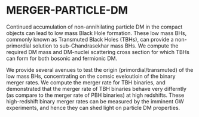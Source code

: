 # MERGER-PARTICLE-DM
Continued accumulation of non-annihilating particle DM in the compact objects can lead to low mass Black Hole formation. These low mass BHs, commonly known as Transmuted Black Holes (TBHs), can provide a non-primordial solution to sub-Chandrasekhar mass BHs. We compute the required DM mass and DM-nuclei scattering cross section for which TBHs can form for both bosonic and fermionic DM.

We provide several avenues to test the origin (primordial/transmuted) of the low mass BHs, concentrating on the comsic eveloutioin of the binary merger rates. We compute the merger rate for TBH binaries, and demonstrated that the merger rate of TBH binaries behave very differntly (as compare to the merger rate of PBH binaries) at high redshifts. These high-redshift binary merger rates can be measured by the imminent GW experiments, and hence they can shed light on particle DM properties.
